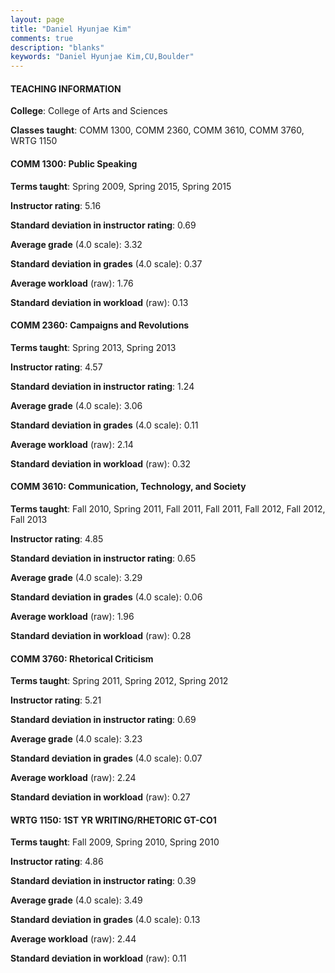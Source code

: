 ```yaml
---
layout: page
title: "Daniel Hyunjae Kim" 
comments: true
description: "blanks"
keywords: "Daniel Hyunjae Kim,CU,Boulder"
---
```

<head>
<script src="https://ajax.googleapis.com/ajax/libs/jquery/2.1.3/jquery.min.js"></script>
<script src="https://dl.dropboxusercontent.com/s/pc42nxpaw1ea4o9/highcharts.js?dl=0"></script>
<!-- <script src="../assets/js/highcharts.js"></script> -->
<style type="text/css">@font-face {
	font-family: "Bebas Neue";
	src: url(https://www.filehosting.org/file/details/544349/BebasNeue Regular.otf) format("opentype");
	}
	h1.Bebas { 
		font-family: "Bebas Neue", Verdana, Tahoma;
	}
</style>
</head>
	   
#### TEACHING INFORMATION

**College**: College of Arts and Sciences

**Classes taught**: COMM 1300, COMM 2360, COMM 3610, COMM 3760, WRTG 1150

#### COMM 1300: Public Speaking

**Terms taught**: Spring 2009, Spring 2015, Spring 2015

**Instructor rating**: 5.16

**Standard deviation in instructor rating**: 0.69

**Average grade** (4.0 scale): 3.32

**Standard deviation in grades** (4.0 scale): 0.37

**Average workload** (raw): 1.76

**Standard deviation in workload** (raw): 0.13

#### COMM 2360: Campaigns and Revolutions

**Terms taught**: Spring 2013, Spring 2013

**Instructor rating**: 4.57

**Standard deviation in instructor rating**: 1.24

**Average grade** (4.0 scale): 3.06

**Standard deviation in grades** (4.0 scale): 0.11

**Average workload** (raw): 2.14

**Standard deviation in workload** (raw): 0.32

#### COMM 3610: Communication, Technology, and Society

**Terms taught**: Fall 2010, Spring 2011, Fall 2011, Fall 2011, Fall 2012, Fall 2012, Fall 2013

**Instructor rating**: 4.85

**Standard deviation in instructor rating**: 0.65

**Average grade** (4.0 scale): 3.29

**Standard deviation in grades** (4.0 scale): 0.06

**Average workload** (raw): 1.96

**Standard deviation in workload** (raw): 0.28

#### COMM 3760: Rhetorical Criticism

**Terms taught**: Spring 2011, Spring 2012, Spring 2012

**Instructor rating**: 5.21

**Standard deviation in instructor rating**: 0.69

**Average grade** (4.0 scale): 3.23

**Standard deviation in grades** (4.0 scale): 0.07

**Average workload** (raw): 2.24

**Standard deviation in workload** (raw): 0.27

#### WRTG 1150: 1ST YR WRITING/RHETORIC GT-CO1

**Terms taught**: Fall 2009, Spring 2010, Spring 2010

**Instructor rating**: 4.86

**Standard deviation in instructor rating**: 0.39

**Average grade** (4.0 scale): 3.49

**Standard deviation in grades** (4.0 scale): 0.13

**Average workload** (raw): 2.44

**Standard deviation in workload** (raw): 0.11

